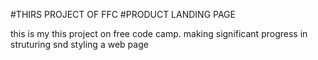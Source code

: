#THIRS PROJECT OF FFC
#PRODUCT LANDING PAGE

this is my this project on free code camp. making significant progress 
in struturing snd styling a web page